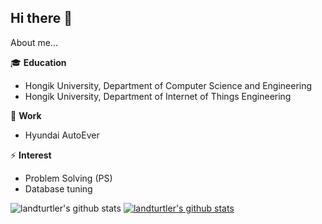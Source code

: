 ## Hi there 👋

About me...

🎓 **Education**
- Hongik University, Department of Computer Science and Engineering
- Hongik University, Department of Internet of Things Engineering


💼 **Work**
- Hyundai AutoEver


⚡ **Interest**
- Problem Solving (PS)
- Database tuning 


![landturtler's github stats](https://github-readme-stats.vercel.app/api?username=landturtler&show_icons=true) [![landturtler's github stats](https://github-readme-stats.vercel.app/api/top-langs/?username=landturtler&show_icons=true&hide_border=true&title_color=004386&icon_color=004386&layout=compact)](https://github.com/landturtler)

<!--
**landturtler/landturtler** is a ✨ _special_ ✨ repository because its `README.md` (this file) appears on your GitHub profile.

Here are some ideas to get you started:

- 🔭 I’m currently working on ...
- 🌱 I’m currently learning ...
- 👯 I’m looking to collaborate on ...
- 🤔 I’m looking for help with ...
- 💬 Ask me about ...
- 📫 How to reach me: ...
- 😄 Pronouns: ...
- ⚡ Fun fact: ...
-->
